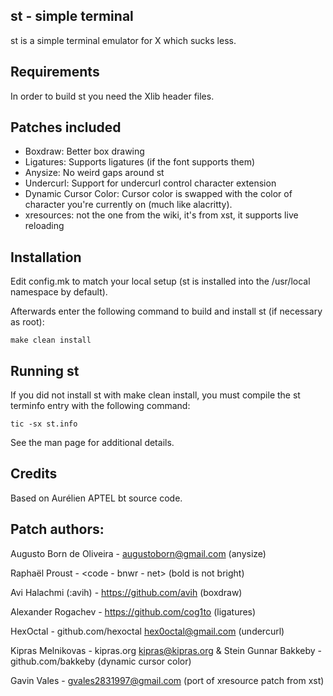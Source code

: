 st - simple terminal
--------------------

st is a simple terminal emulator for X which sucks less.


Requirements
------------

In order to build st you need the Xlib header files.


Patches included
----------------

- Boxdraw:
    Better box drawing
- Ligatures:
    Supports ligatures (if the font supports them)
- Anysize:
    No weird gaps around st
- Undercurl:
    Support for undercurl control character extension
- Dynamic Cursor Color:
    Cursor color is swapped with the color of character you're currently on (much like alacritty).
- xresources:
    not the one from the wiki, it's from xst, it supports live reloading


Installation
------------
Edit config.mk to match your local setup (st is installed into
the /usr/local namespace by default).

Afterwards enter the following command to build and install st (if
necessary as root):

    make clean install

Running st
----------
If you did not install st with make clean install, you must compile
the st terminfo entry with the following command:

    tic -sx st.info

See the man page for additional details.

Credits
-------
Based on Aurélien APTEL <aurelien dot aptel at gmail dot com> bt source code.

Patch authors:
--------------
Augusto Born de Oliveira - augustoborn@gmail.com (anysize)

Raphaël Proust - <code - bnwr - net> (bold is not bright)

Avi Halachmi (:avih) - https://github.com/avih (boxdraw)

Alexander Rogachev - https://github.com/cog1to (ligatures)

HexOctal - github.com/hexoctal hex0octal@gmail.com (undercurl)

Kipras Melnikovas - kipras.org kipras@kipras.org & Stein Gunnar Bakkeby - github.com/bakkeby (dynamic cursor color)

Gavin Vales - gvales2831997@gmail.com (port of xresource patch from xst)
